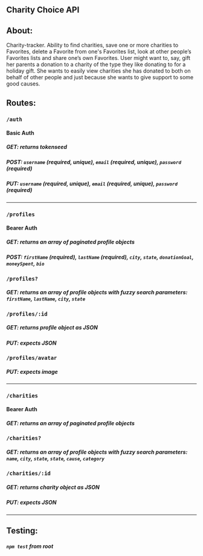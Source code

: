 ##  Charity Choice API

## About:
Charity-tracker. Ability to find charities, save one or more charities to Favorites, delete a Favorite from one's Favorites list, look at other people’s Favorites lists and share one’s own Favorites. User might want to, say, gift her parents a donation to a charity of the type they like donating to for a holiday gift. She wants to easily view charities she has donated to both on behalf of other people and just because she wants to give support to some good causes.

## Routes:

### `/auth`
#### Basic Auth
##### GET: returns tokenseed
##### POST: `username` (required, unique), `email` (required, unique), `password` (required)
##### PUT: `username` (required, unique), `email` (required, unique), `password` (required)

* * *

### `/profiles`
#### Bearer Auth
##### GET: returns an array of paginated profile objects
##### POST: `firstName` (required), `lastName` (required), `city`, `state`, `donationGoal`, `moneySpent`, `bio`

### `/profiles?`
##### GET: returns an array of profile objects with fuzzy search parameters: `firstName`, `lastName`, `city`, `state`

### `/profiles/:id`
##### GET: returns profile object as JSON
##### PUT: expects JSON

### `/profiles/avatar`
##### PUT: expects image

* * *

### `/charities`
#### Bearer Auth
##### GET: returns an array of paginated profile objects

### `/charities?`
##### GET: returns an array of profile objects with fuzzy search parameters: `name`, `city`, `state`, `state`, `cause`, `category`

### `/charities/:id`
##### GET: returns charity object as JSON
##### PUT: expects JSON

* * *

## Testing:
##### `npm test` from root
